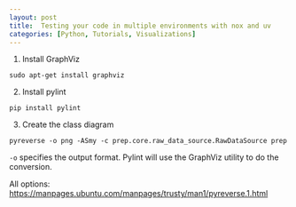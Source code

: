 ```yaml
---
layout: post
title:  Testing your code in multiple environments with nox and uv
categories: [Python, Tutorials, Visualizations]
---
```


1. Install GraphViz
```
sudo apt-get install graphviz
```

2. Install pylint
```
pip install pylint
```

3. Create the class diagram
```
pyreverse -o png -ASmy -c prep.core.raw_data_source.RawDataSource prep
```

`-o` specifies the output format. Pylint will use the GraphViz utility to do the conversion.

All options: https://manpages.ubuntu.com/manpages/trusty/man1/pyreverse.1.html